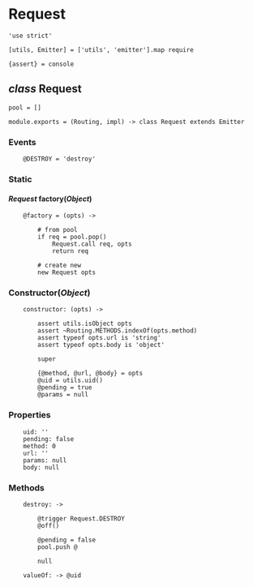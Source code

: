 Request
=======

	'use strict'

	[utils, Emitter] = ['utils', 'emitter'].map require

	{assert} = console

*class* Request
---------------

	pool = []

	module.exports = (Routing, impl) -> class Request extends Emitter

### Events

		@DESTROY = 'destroy'

### Static

#### *Request* factory(*Object*)

		@factory = (opts) ->

			# from pool
			if req = pool.pop()
				Request.call req, opts
				return req

			# create new
			new Request opts

### Constructor(*Object*)

		constructor: (opts) ->

			assert utils.isObject opts
			assert ~Routing.METHODS.indexOf(opts.method)
			assert typeof opts.url is 'string'
			assert typeof opts.body is 'object'

			super

			{@method, @url, @body} = opts
			@uid = utils.uid()
			@pending = true
			@params = null

### Properties

		uid: ''
		pending: false
		method: 0
		url: ''
		params: null
		body: null

### Methods

		destroy: ->

			@trigger Request.DESTROY
			@off()

			@pending = false
			pool.push @

			null

		valueOf: -> @uid
